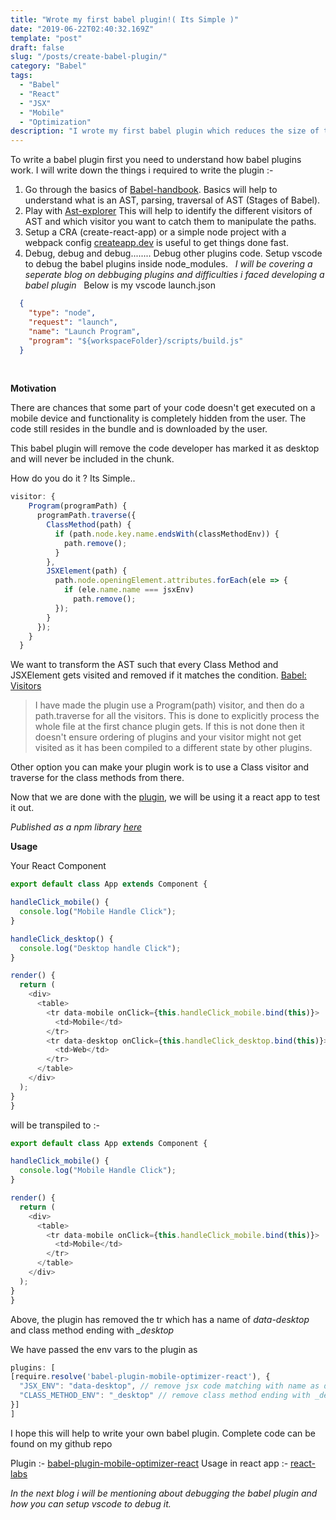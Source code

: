 ```yaml
---
title: "Wrote my first babel plugin!( Its Simple )"
date: "2019-06-22T02:40:32.169Z"
template: "post"
draft: false
slug: "/posts/create-babel-plugin/"
category: "Babel"
tags:
  - "Babel"
  - "React"
  - "JSX"
  - "Mobile"
  - "Optimization"
description: "I wrote my first babel plugin which reduces the size of the web app my removing class methods and jsx elements. The motivation is to remove class methods which are not executed when app is viewed in mobile view."
---
```


To write a babel plugin first you need to understand how babel plugins work. I will write down the things i required to write the plugin :-

1. Go through the basics of [Babel-handbook](https://github.com/jamiebuilds/babel-handbook/blob/master/translations/en/plugin-handbook.md).
Basics will help to understand what is an AST, parsing, traversal of AST (Stages of Babel).
&nbsp;
2. Play with [Ast-explorer](https://astexplorer.net)
This will help to identify the different visitors of AST and which visitor you want to catch them to manipulate the paths.
&nbsp;
3. Setup a CRA (create-react-app) or a simple node project with a webpack config  [createapp.dev](https://createapp.dev/) is useful to get things done fast.
&nbsp;
3. Debug, debug and debug........ 
Debug other plugins code. 
Setup vscode to debug the babel plugins inside node_modules.
&nbsp;
  *I will be covering a seperate blog on debbuging plugins and difficulties i faced developing a babel plugin*
&nbsp;
  Below is my vscode launch.json
&nbsp;
```json
  {
    "type": "node",
    "request": "launch",
    "name": "Launch Program",
    "program": "${workspaceFolder}/scripts/build.js"
  }
```
&nbsp;

**Motivation**

There are chances that some part of your code doesn't get executed on a mobile device and functionality is completely hidden from the user. The code still resides in the bundle and is downloaded by the user. 

This babel plugin will remove the code developer has marked it as desktop and will never be included in the chunk. 

How do you do it ? Its Simple..

```js
visitor: {
    Program(programPath) {
      programPath.traverse({
        ClassMethod(path) {
          if (path.node.key.name.endsWith(classMethodEnv)) {
            path.remove();
          }
        },
        JSXElement(path) {
          path.node.openingElement.attributes.forEach(ele => {
            if (ele.name.name === jsxEnv)
              path.remove();
          });
        }
      });
    }
  }
``` 

We want to transform the AST such that every Class Method and JSXElement gets visited and removed if it matches the condition.
[Babel: Visitors](https://github.com/jamiebuilds/babel-handbook/blob/master/translations/en/plugin-handbook.md#toc-visitors)

 > I have made the plugin use a Program(path) visitor, and then do a path.traverse for all the visitors. This is done to explicitly process the whole file at the first chance plugin gets. If this is not done then it doesn't ensure ordering of plugins and your visitor might not get visited as it has been compiled to a different state by other plugins.

Other option you can make your plugin work is to use a Class visitor and traverse for the class methods from there. 

Now that we are done with the [plugin](https://github.com/sanketmaru/babel-plugin-mobile-optimizer-react/blob/master/index.js), we will be using it a react app to test it out.

*Published as a npm library [here](https://www.npmjs.com/package/babel-plugin-mobile-optimizer-react)*

**Usage**

Your React Component 
```js
export default class App extends Component {

handleClick_mobile() {
  console.log("Mobile Handle Click");
}

handleClick_desktop() {
  console.log("Desktop handle Click");
}

render() {
  return (
    <div>
      <table>
        <tr data-mobile onClick={this.handleClick_mobile.bind(this)}>
          <td>Mobile</td>
        </tr>
        <tr data-desktop onClick={this.handleClick_desktop.bind(this)}>
          <td>Web</td>
        </tr>
      </table>
    </div>
  );
}
}
```
will be transpiled to :-
```js
export default class App extends Component {

handleClick_mobile() {
  console.log("Mobile Handle Click");
}

render() {
  return (
    <div>
      <table>
        <tr data-mobile onClick={this.handleClick_mobile.bind(this)}>
          <td>Mobile</td>
        </tr>
      </table>
    </div>
  );
}
}
```
Above, the plugin has removed the tr which has a name of *data-desktop* and class method ending with *_desktop*

We have passed the env vars to the plugin as 

```js
plugins: [
[require.resolve('babel-plugin-mobile-optimizer-react'), {
  "JSX_ENV": "data-desktop", // remove jsx code matching with name as data-desktop
  "CLASS_METHOD_ENV": "_desktop" // remove class method ending with _desktop
}]
]
```

I hope this will help to write your own babel plugin. Complete code can be found on my github repo

Plugin :- [babel-plugin-mobile-optimizer-react](https://github.com/sanketmaru/babel-plugin-mobile-optimizer-react) 
Usage in react app :- [react-labs](https://github.com/sanketmaru/react-labs)

*In the next blog i will be mentioning about debugging the babel plugin and how you can setup vscode to debug it.*




